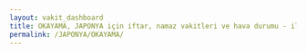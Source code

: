 ```yaml
---
layout: vakit_dashboard
title: OKAYAMA, JAPONYA için iftar, namaz vakitleri ve hava durumu - ilçe/eyalet seç
permalink: /JAPONYA/OKAYAMA/
---
```


<script type="text/javascript">
  var GLOBAL_COUNTRY = 'JAPONYA';
  var GLOBAL_CITY = 'OKAYAMA';
  var GLOBAL_STATE = '';
  var lat = 72;
  var lon = 21;
</script>
